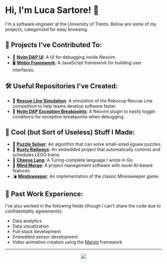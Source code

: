 # Hi, I'm Luca Sartore! 👋

I'm a software engineer at the University of Trento. Below are some of my projects, categorized for easy browsing.

## 🚀 Projects I've Contributed To:
- 🤖 [**Nvim DAP UI**](https://github.com/rcarriga/nvim-dap-ui): A UI for debugging inside Neovim.
- 🖥️ [**Webix Framework**](https://github.com/webix-hub/components): A JavaScript framework for building user interfaces.

## 🛠️ Useful Repositories I've Created:
- 🤖 [**Rescue Line Simulation**](https://github.com/lucaSartore/Robocup-Rescue-Line-simulation): A simulation of the Robocup Rescue Line competition to help teams develop software faster.
- 🛑 [**Nvim DAP Exception Breakpoints**](https://github.com/lucaSartore/nvim-dap-exception-breakpoints): A Neovim plugin to easily toggle conditions for exception breakpoints when debugging.

## 🎨 Cool (but Sort of Useless) Stuff I Made:
- 🧩 [**Puzzle Solver**](https://github.com/lucaSartore/PuzzleSolver): An algorithm that can solve small-sized jigsaw puzzles.
- 🚂 [**Rusty Railways**](https://github.com/RustyRailways/RustyRailways): An embedded project that automatically controls and schedules LEGO trains.
- 🧀 [**Cheese Lang**](https://github.com/lucaSartore/cheese-lang): A Turing-complete language I wrote in Go.
- 🧠 [**Mind Merge**](https://github.com/lucaSartore/MindMerge): A project management software with novel AI-based features.
- 💣 [**Mindsweeper**](https://github.com/lucaSartore/minesweeper_C_Sharp): An implementation of the classic Minesweeper game.

## 💼 Past Work Experience:
I've also worked in the following fields (though I can't share the code due to confidentiality agreements):
- Data analytics
- Data visualization
- Full-stack development
- Embedded sensor development
- Video animation creation using the [Manim](https://github.com/manimCommunity/manim) framework

---

<p align="center">
  <img src="https://github-readme-stats-one-bice.vercel.app/api?username=lucaSartore&show_icons=true&count_private=true&line_height=28&hide_border=1&include_all_commits=true&card_width=450&role=OWNER,COLLABORATOR&theme=github_dark" />
</p>

